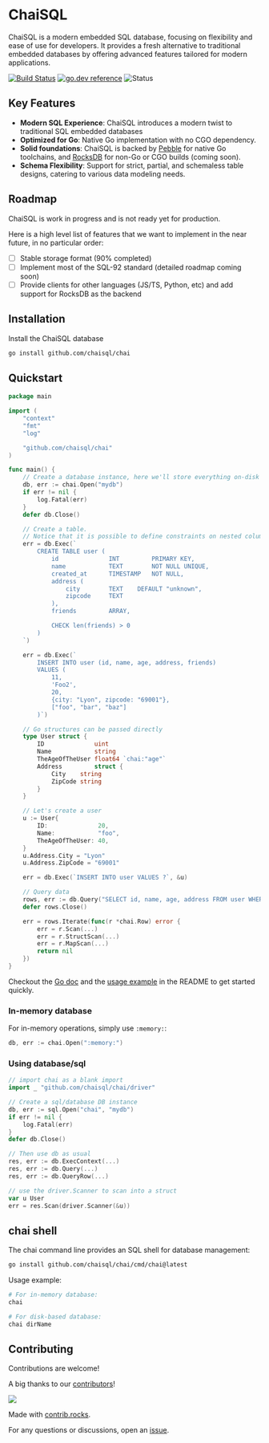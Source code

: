 # ChaiSQL

ChaiSQL is a modern embedded SQL database, focusing on flexibility and ease of use for developers. It provides a fresh alternative to traditional embedded databases by offering advanced features tailored for modern applications.

[![Build Status](https://github.com/chaisql/chai/actions/workflows/go.yml/badge.svg)](https://github.com/chaisql/chai/actions/workflows/go.yml)
[![go.dev reference](https://img.shields.io/badge/go.dev-reference-007d9c?logo=go&logoColor=white&style=flat-square)](https://pkg.go.dev/github.com/chaisql/chai)
![Status](https://img.shields.io/badge/status-alpha-yellow)

## Key Features

- **Modern SQL Experience**: ChaiSQL introduces a modern twist to traditional SQL embedded databases
- **Optimized for Go**: Native Go implementation with no CGO dependency.
- **Solid foundations**: ChaiSQL is backed by [Pebble](https://github.com/cockroachdb/pebble) for native Go toolchains, and [RocksDB](https://rocksdb.org/) for non-Go or CGO builds (coming soon).
- **Schema Flexibility**: Support for strict, partial, and schemaless table designs, catering to various data modeling needs.

## Roadmap

ChaiSQL is work in progress and is not ready yet for production.

Here is a high level list of features that we want to implement in the near future, in no particular order:

- [ ] Stable storage format (90% completed)
- [ ] Implement most of the SQL-92 standard (detailed roadmap coming soon)
- [ ] Provide clients for other languages (JS/TS, Python, etc) and add support for RocksDB as the backend

## Installation

Install the ChaiSQL database

```bash
go install github.com/chaisql/chai
```

## Quickstart

```go
package main

import (
    "context"
    "fmt"
    "log"

    "github.com/chaisql/chai"
)

func main() {
    // Create a database instance, here we'll store everything on-disk
    db, err := chai.Open("mydb")
    if err != nil {
        log.Fatal(err)
    }
    defer db.Close()

    // Create a table.
    // Notice that it is possible to define constraints on nested columns.
    err = db.Exec(`
        CREATE TABLE user (
            id              INT         PRIMARY KEY,
            name            TEXT        NOT NULL UNIQUE,
            created_at      TIMESTAMP   NOT NULL,
            address (
                city        TEXT    DEFAULT "unknown",
                zipcode     TEXT
            ),
            friends         ARRAY,

            CHECK len(friends) > 0
        )
    `)

    err = db.Exec(`
        INSERT INTO user (id, name, age, address, friends)
        VALUES (
            11,
            'Foo2',
            20,
            {city: "Lyon", zipcode: "69001"},
            ["foo", "bar", "baz"]
        )`)

    // Go structures can be passed directly
    type User struct {
        ID              uint
        Name            string
        TheAgeOfTheUser float64 `chai:"age"`
        Address         struct {
            City    string
            ZipCode string
        }
    }

    // Let's create a user
    u := User{
        ID:              20,
        Name:            "foo",
        TheAgeOfTheUser: 40,
    }
    u.Address.City = "Lyon"
    u.Address.ZipCode = "69001"

    err = db.Exec(`INSERT INTO user VALUES ?`, &u)

    // Query data
    rows, err := db.Query("SELECT id, name, age, address FROM user WHERE age >= ?", 18)
    defer rows.Close()

    err = rows.Iterate(func(r *chai.Row) error {
        err = r.Scan(...)
        err = r.StructScan(...)
        err = r.MapScan(...)
        return nil
    })
}
```

Checkout the [Go doc](https://pkg.go.dev/github.com/chaisql/chai) and the [usage example](#usage) in the README to get started quickly.

### In-memory database

For in-memory operations, simply use `:memory:`:

```go
db, err := chai.Open(":memory:")
```

### Using database/sql

```go
// import chai as a blank import
import _ "github.com/chaisql/chai/driver"

// Create a sql/database DB instance
db, err := sql.Open("chai", "mydb")
if err != nil {
    log.Fatal(err)
}
defer db.Close()

// Then use db as usual
res, err := db.ExecContext(...)
res, err := db.Query(...)
res, err := db.QueryRow(...)

// use the driver.Scanner to scan into a struct
var u User
err = res.Scan(driver.Scanner(&u))
```

## chai shell

The chai command line provides an SQL shell for database management:

```bash
go install github.com/chaisql/chai/cmd/chai@latest
```

Usage example:

```bash
# For in-memory database:
chai

# For disk-based database:
chai dirName
```

## Contributing

Contributions are welcome!

A big thanks to our [contributors](https://github.com/chaisql/chai/graphs/contributors)!

<a href="https://github.com/chaisql/chai/graphs/contributors">
  <img src="https://contrib.rocks/image?repo=chaisql/chai" />
</a>

Made with [contrib.rocks](https://contrib.rocks).

For any questions or discussions, open an [issue](https://github.com/chaisql/chai/issues/new).
